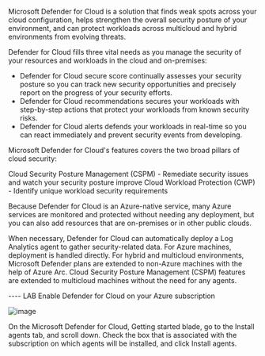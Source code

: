 
Microsoft Defender for Cloud is a solution that finds weak spots across your cloud configuration, helps strengthen the overall security posture of your environment, and can protect workloads across multicloud and hybrid environments from evolving threats.


Defender for Cloud fills three vital needs as you manage the security of your resources and workloads in the cloud and on-premises:

- Defender for Cloud secure score continually assesses your security posture so you can track new security opportunities and precisely report on the progress of your security efforts.
- Defender for Cloud recommendations secures your workloads with step-by-step actions that protect your workloads from known security risks.
- Defender for Cloud alerts defends your workloads in real-time so you can react immediately and prevent security events from developing.


Microsoft Defender for Cloud's features covers the two broad pillars of cloud security:

Cloud Security Posture Management (CSPM) - Remediate security issues and watch your security posture improve
Cloud Workload Protection (CWP) - Identify unique workload security requirements

Because Defender for Cloud is an Azure-native service, many Azure services are monitored and protected without needing any deployment, but you can also add resources that are on-premises or in other public clouds.

When necessary, Defender for Cloud can automatically deploy a Log Analytics agent to gather security-related data. For Azure machines, deployment is handled directly. For hybrid and multicloud environments, 
Microsoft Defender plans are extended to non-Azure machines with the help of Azure Arc. Cloud Security Posture Management (CSPM) features are extended to multicloud machines without the need for any agents.


---- LAB  Enable Defender for Cloud on your Azure subscription

![image](https://github.com/M4gOo/PROJECTS/assets/57456345/ce953a88-126d-47e3-98ec-01c4ffa3b436)

On the Microsoft Defender for Cloud, Getting started blade, go to the Install agents tab, and scroll down. Check the box that is associated with the subscription on which agents will be installed, and click Install agents.

